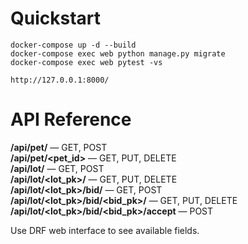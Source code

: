 # Quickstart

```
docker-compose up -d --build
docker-compose exec web python manage.py migrate
docker-compose exec web pytest -vs

http://127.0.0.1:8000/
```

# API Reference

**/api/pet/** — GET, POST<br/>
**/api/pet/<pet_id>** — GET, PUT, DELETE<br/>
**/api/lot/** — GET, POST<br/>
**/api/lot/<lot_pk>/** — GET, PUT, DELETE<br/>
**/api/lot/<lot_pk>/bid/** — GET, POST<br/>
**/api/lot/<lot_pk>/bid/<bid_pk>/** — GET, PUT, DELETE<br/>
**/api/lot/<lot_pk>/bid/<bid_pk>/accept** — POST<br/>

Use DRF web interface to see available fields.